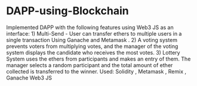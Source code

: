 # DAPP-using-Blockchain
Implemented DAPP with the following features using Web3 JS as an interface: 1) Multi-Send - User can transfer ethers to multiple users in a single transaction Using Ganache and Metamask . 2) A voting system prevents voters from multiplying votes, and the manager of the voting system displays the candidate who receives the most votes. 3) Lottery System uses the ethers from participants and makes an entry of them. The manager selects a random participant and the total amount of ether collected is transferred to the winner. Used: Solidity , Metamask , Remix , Ganache Web3 JS

